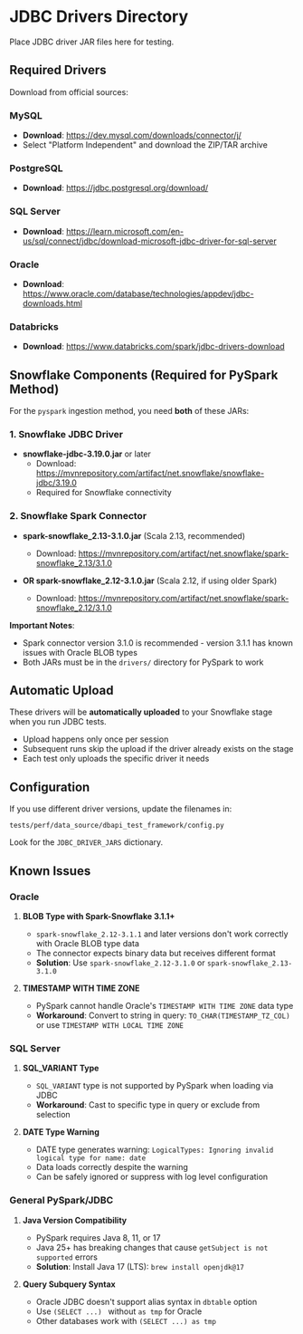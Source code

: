 # JDBC Drivers Directory

Place JDBC driver JAR files here for testing.

## Required Drivers

Download from official sources:

### MySQL
- **Download**: https://dev.mysql.com/downloads/connector/j/
- Select "Platform Independent" and download the ZIP/TAR archive

### PostgreSQL
- **Download**: https://jdbc.postgresql.org/download/

### SQL Server
- **Download**: https://learn.microsoft.com/en-us/sql/connect/jdbc/download-microsoft-jdbc-driver-for-sql-server

### Oracle
- **Download**: https://www.oracle.com/database/technologies/appdev/jdbc-downloads.html

### Databricks
- **Download**: https://www.databricks.com/spark/jdbc-drivers-download

## Snowflake Components (Required for PySpark Method)

For the `pyspark` ingestion method, you need **both** of these JARs:

### 1. Snowflake JDBC Driver
- **snowflake-jdbc-3.19.0.jar** or later
  - Download: https://mvnrepository.com/artifact/net.snowflake/snowflake-jdbc/3.19.0
  - Required for Snowflake connectivity

### 2. Snowflake Spark Connector
- **spark-snowflake_2.13-3.1.0.jar** (Scala 2.13, recommended)
  - Download: https://mvnrepository.com/artifact/net.snowflake/spark-snowflake_2.13/3.1.0
  
- **OR spark-snowflake_2.12-3.1.0.jar** (Scala 2.12, if using older Spark)
  - Download: https://mvnrepository.com/artifact/net.snowflake/spark-snowflake_2.12/3.1.0

**Important Notes**:
- Spark connector version 3.1.0 is recommended - version 3.1.1 has known issues with Oracle BLOB types
- Both JARs must be in the `drivers/` directory for PySpark to work

## Automatic Upload

These drivers will be **automatically uploaded** to your Snowflake stage when you run JDBC tests. 

- Upload happens only once per session
- Subsequent runs skip the upload if the driver already exists on the stage
- Each test only uploads the specific driver it needs

## Configuration

If you use different driver versions, update the filenames in:
```
tests/perf/data_source/dbapi_test_framework/config.py
```

Look for the `JDBC_DRIVER_JARS` dictionary.

## Known Issues

### Oracle

1. **BLOB Type with Spark-Snowflake 3.1.1+**
   - `spark-snowflake_2.12-3.1.1` and later versions don't work correctly with Oracle BLOB type data
   - The connector expects binary data but receives different format
   - **Solution**: Use `spark-snowflake_2.12-3.1.0` or `spark-snowflake_2.13-3.1.0`

2. **TIMESTAMP WITH TIME ZONE**
   - PySpark cannot handle Oracle's `TIMESTAMP WITH TIME ZONE` data type
   - **Workaround**: Convert to string in query: `TO_CHAR(TIMESTAMP_TZ_COL)` or use `TIMESTAMP WITH LOCAL TIME ZONE`

### SQL Server

1. **SQL_VARIANT Type**
   - `SQL_VARIANT` type is not supported by PySpark when loading via JDBC
   - **Workaround**: Cast to specific type in query or exclude from selection

2. **DATE Type Warning**
   - DATE type generates warning: `LogicalTypes: Ignoring invalid logical type for name: date`
   - Data loads correctly despite the warning
   - Can be safely ignored or suppress with log level configuration

### General PySpark/JDBC

1. **Java Version Compatibility**
   - PySpark requires Java 8, 11, or 17
   - Java 25+ has breaking changes that cause `getSubject is not supported` errors
   - **Solution**: Install Java 17 (LTS): `brew install openjdk@17`

2. **Query Subquery Syntax**
   - Oracle JDBC doesn't support alias syntax in `dbtable` option
   - Use `(SELECT ...) ` without `as tmp` for Oracle
   - Other databases work with `(SELECT ...) as tmp`
